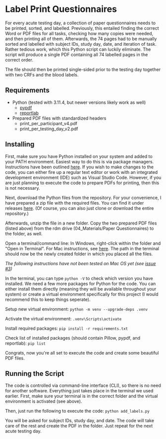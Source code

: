 # Label Print Questionnaires

For every acute testing day, a collection of paper questionnaires needs to be printed, sorted, and labelled. Previously, this entailed finding the correct Word or PDF files for all tasks, checking how many copies were needed, and then printing all of them. Afterwards, the 74 pages had to be manually sorted and labelled with subject IDs, study day, date, and iteration of task. Rather tedious work, which this Python script can luckily eliminate. The script will produce a single PDF containing all 74 labelled pages in the correct order. 

The file should then be printed single-sided prior to the testing day together with two CRFs and the blood labels.

## Requirements

- Python (tested with 3.11.4, but newer versions likely work as well)
  - [pypdf](https://pypi.org/project/pypdf/)
  - [reportlab](https://docs.reportlab.com)
- Prepared PDF files with standardized headers
  - print_per_participant_v4.pdf
  - print_per_testing_day_v2.pdf

## Installing

First, make sure you have Python installed on your system and added to your PATH environment. Easiest way to do this is via package managers. Instructions have been outlined [here](./README.md).
If you wish to make changes to the code, you can either fire up a regular text editor or work with an integrated development environment (IDE) such as Visual Studio Code. However, if you are just planning to execute the code to prepare PDFs for printing, then this is not necessary.

Next, download the Python files from the repository. For your convenience, I have prepared a zip file with the required files. You can find it under releases [here](https://github.com/NeubertJonas/p139_study/releases/). (Of course, you can also just clone or download the entire repository.)

Afterwards, unzip the file in a new folder. Copy the two prepared PDF files (listed above) from the rdm drive (04_Materials/Paper Questionnaires) to the folder, as well.

Open a terminal/command line: In Windows, right-click within the folder and "Open in Terminal". For Mac instructions, see [here](https://support.apple.com/en-gb/guide/terminal/trmlb20c7888/mac#:~:text=Open%20new%20Terminal%20windows%20or%20tabs%20from%20the%20Finder&text=Control-click%20the%20folder%20in,New%20Terminal%20Tab%20at%20Folder). The path in the terminal should now be the newly created folder in which you placed all the files.

_The following instructions have not been tested on Mac OS yet (see [issue #3](https://github.com/NeubertJonas/p139_study/issues/3))_

In the terminal, you can type `python -V` to check which version you have installed. We need a few more packages for Python for the code. You can either install them directly (meaning they will be available throughout your system) or create a virtual environment specifically for this project (I would recommend this to keep things seperate).

Setup new virtual environment:
`python -m venv --upgrade-deps .venv`

Activate the virtual environment:
`.venv\Scripts\activate`

Install required packages:
`pip install -r requirements.txt`

Check list of installed packages (should contain Pillow, pypdf, and reportlab):
`pip list`

Congrats, now you're all set to execute the code and create some beautiful PDF files.

## Running the Script

The code is controlled via command-line interface (CLI), so there is no need for another software. Everything just takes place in the terminal we used earlier.
First, make sure your terminal is in the correct folder and the virtual environment is activated (see above).

Then, just run the following to execute the code: `python add_labels.py`

You will be asked for subject IDs, study day, and date. The code will take care of the rest and create the PDF in the folder. Just repeat for the next acute testing day.

